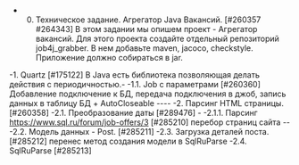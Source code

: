 - 0. Техническое задание. Агрегатор Java Вакансий. [#260357 #264343]
В этом задании мы опишем проект - Агрегатор вакансий.
Для этого проекта создайте отдельный репозиторий job4j_grabber.
В нем добавьте maven, jacoco, checkstyle.
Приложение должно собираться в jar.

-1. Quartz [#175122] В Java есть библиотека позволяющая делать действия с периодичностью.-
-1.1. Job c параметрами [#260360] Добавление подключение к БД, 
передача подключения в джоб, запись данных в таблицу БД + AutoCloseable ----
-2. Парсинг HTML страницы. [#260358]
-2.1. Преобразование даты [#289476] - 
-2.1.1. Парсинг https://www.sql.ru/forum/job-offers/3 [#285210] перебор страниц сайта --
-2.2. Модель данных - Post. [#285211] 
-2.3. Загрузка деталей поста. [#285212] перенес метод создания модели в SqlRuParse
-2.4. SqlRuParse [#285213]